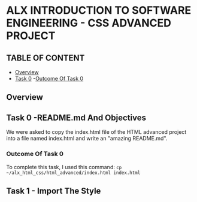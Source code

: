 # ALX INTRODUCTION TO SOFTWARE ENGINEERING - CSS ADVANCED PROJECT

## TABLE OF CONTENT
- [Overview](#overview)
- [Task 0](#task-0)
    -[Outcome Of Task 0](#outcome-of-task-0)

## Overview

## Task 0 -README.md And Objectives

We were asked to copy the index.html file of the HTML advanced project into a file named index.html and write an "amazing README.md".

### Outcome Of Task 0
To complete this task, I used this command:
`cp ~/alx_html_css/html_advanced/index.html index.html`

## Task 1 - Import The Style